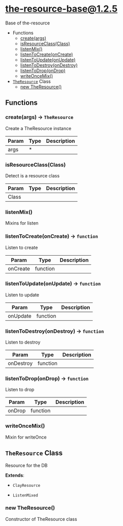 # the-resource-base@1.2.5

Base of the-resource

+ Functions
  + [create(args)](#the-resource-base-function-create)
  + [isResourceClass(Class)](#the-resource-base-function-is-resource-class)
  + [listenMix()](#the-resource-base-function-listen-mix)
  + [listenToCreate(onCreate)](#the-resource-base-function-listen-to-create)
  + [listenToUpdate(onUpdate)](#the-resource-base-function-listen-to-update)
  + [listenToDestroy(onDestroy)](#the-resource-base-function-listen-to-destroy)
  + [listenToDrop(onDrop)](#the-resource-base-function-listen-to-drop)
  + [writeOnceMix()](#the-resource-base-function-write-once-mix)
+ [`TheResource`](#the-resource-base-classes) Class
  + [new TheResource()](#the-resource-base-classes-the-resource-constructor)

## Functions

<a class='md-heading-link' name="the-resource-base-function-create" ></a>

### create(args) -> `TheResource`

Create a TheResource instance

| Param | Type | Description |
| ----- | --- | -------- |
| args | * |  |

<a class='md-heading-link' name="the-resource-base-function-is-resource-class" ></a>

### isResourceClass(Class)

Detect is a resource class

| Param | Type | Description |
| ----- | --- | -------- |
| Class |  |  |

<a class='md-heading-link' name="the-resource-base-function-listen-mix" ></a>

### listenMix()

Mixins for listen
<a class='md-heading-link' name="the-resource-base-function-listen-to-create" ></a>

### listenToCreate(onCreate) -> `function`

Listen to create

| Param | Type | Description |
| ----- | --- | -------- |
| onCreate | function |  |

<a class='md-heading-link' name="the-resource-base-function-listen-to-update" ></a>

### listenToUpdate(onUpdate) -> `function`

Listen to update

| Param | Type | Description |
| ----- | --- | -------- |
| onUpdate | function |  |

<a class='md-heading-link' name="the-resource-base-function-listen-to-destroy" ></a>

### listenToDestroy(onDestroy) -> `function`

Listen to destroy

| Param | Type | Description |
| ----- | --- | -------- |
| onDestroy | function |  |

<a class='md-heading-link' name="the-resource-base-function-listen-to-drop" ></a>

### listenToDrop(onDrop) -> `function`

Listen to drop

| Param | Type | Description |
| ----- | --- | -------- |
| onDrop | function |  |

<a class='md-heading-link' name="the-resource-base-function-write-once-mix" ></a>

### writeOnceMix()

Mixin for writeOnce


<a class='md-heading-link' name="the-resource-base-classes"></a>

## `TheResource` Class

Resource for the DB

**Extends**: 

+ `ClayResource`


+ `ListenMixed`



<a class='md-heading-link' name="the-resource-base-classes-the-resource-constructor" ></a>

### new TheResource()

Constructor of TheResource class





